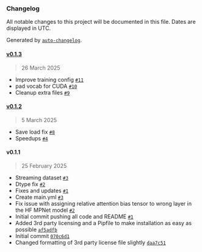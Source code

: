### Changelog

All notable changes to this project will be documented in this file. Dates are displayed in UTC.

Generated by [`auto-changelog`](https://github.com/CookPete/auto-changelog).

#### [v0.1.3](https://github.com/pszemraj/annotated-mpnet/compare/v0.1.2...v0.1.3)

> 26 March 2025

- Improve training config [`#11`](https://github.com/pszemraj/annotated-mpnet/pull/11)
- pad vocab for CUDA [`#10`](https://github.com/pszemraj/annotated-mpnet/pull/10)
- Cleanup extra files [`#9`](https://github.com/pszemraj/annotated-mpnet/pull/9)

#### [v0.1.2](https://github.com/pszemraj/annotated-mpnet/compare/v0.1.1...v0.1.2)

> 5 March 2025

- Save load fix [`#8`](https://github.com/pszemraj/annotated-mpnet/pull/8)
- Speedups [`#4`](https://github.com/pszemraj/annotated-mpnet/pull/4)

#### v0.1.1

> 25 February 2025

- Streaming dataset [`#3`](https://github.com/pszemraj/annotated-mpnet/pull/3)
- Dtype fix [`#2`](https://github.com/pszemraj/annotated-mpnet/pull/2)
- Fixes and updates [`#1`](https://github.com/pszemraj/annotated-mpnet/pull/1)
- Create main.yml [`#3`](https://github.com/pszemraj/annotated-mpnet/pull/3)
- Fix issue with assigning relative attention bias tensor to wrong layer in the HF MPNet model [`#2`](https://github.com/pszemraj/annotated-mpnet/pull/2)
- Initial commit pushing all code and README [`#1`](https://github.com/pszemraj/annotated-mpnet/pull/1)
- Added 3rd party licensing and a Pipfile to make installation as easy as possible [`af5adfb`](https://github.com/pszemraj/annotated-mpnet/commit/af5adfbed1d10c326a97308552c97988dcbbd90f)
- Initial commit [`070c6d1`](https://github.com/pszemraj/annotated-mpnet/commit/070c6d176c1192bce5cb94f712db3b25423bdf05)
- Changed formatting of 3rd party license file slightly [`daa7c51`](https://github.com/pszemraj/annotated-mpnet/commit/daa7c5157c4035303ed80c7c5bb1633d7ab69749)
